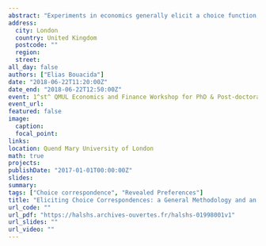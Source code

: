 ```yaml
---
abstract: "Experiments in economics generally elicit a choice function, whereas most of the theoretical literature use a choice correspondence as a primitive. I build a methodology for eliciting choice correspondences in an incentive-compatible manner, pay-for-certainty. I identify the conditions on the preferences and the behavior of the decision maker to get partial and full identification of the choice correspondence. I illustrate pay for certainty with a laboratory experiment. Subjects chose between different paid tasks. With choice correspondences, 40% of observed choices are singletons, and 3% of subjects always chose singletons. I partially identify the choice correspondence of 72% of subjects and fully identify it for 26% of the subjects. 46% of choice correspondences and 57% of choice functions verify the Weak Axiom of Revealed Preferences. One significant difference between choice correspondences and choice functions is the ability to elicit indifference. It matters in practice, choice correspondences which verify WARP have on average 50% of the comparisons between alternatives which are indifference. I use this new data to study two ‘model-free’ approaches from behavioral welfare economics and show that the transitive core performs well. I also explore relaxations of WARP which require choice correspondences. Intransitive indifference and incomplete preferences rationalize 49% of choice correspondences. Menu dependent choices rationalize up to 93% of observed choice correspondences. These results show how fruitful the methodology developed can be and pave the way for exploring various behavioral models with a unified methodology."
address:
  city: London
  country: United Kingdom
  postcode: ""
  region: 
  street: 
all_day: false
authors: ["Elias Bouacida"]
date: "2018-06-22T11:20:00Z"
date_end: "2018-06-22T12:50:00Z"
event: 1^st^ QMUL Economics and Finance Workshop for PhD & Post-doctoral students
event_url: 
featured: false
image:
  caption: 
  focal_point: 
links:
location: Quend Mary University of London
math: true
projects:
publishDate: "2017-01-01T00:00:00Z"
slides: 
summary: 
tags: ["Choice correspondence", "Revealed Preferences"]
title: "Eliciting Choice Correspondences: a General Methodology and an Experimental Implementation"
url_code: ""
url_pdf: "https://halshs.archives-ouvertes.fr/halshs-01998001v1"
url_slides: ""
url_video: ""
---
```



